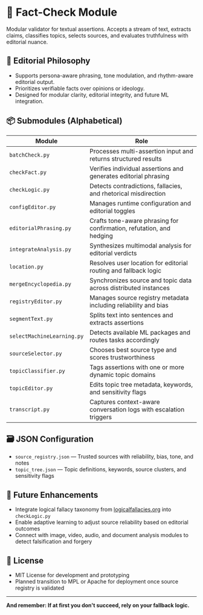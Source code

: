 # 🧠 Fact-Check Module

Modular validator for textual assertions. Accepts a stream of text, extracts claims, classifies topics, selects sources, and evaluates truthfulness with editorial nuance.

## 🎯 Editorial Philosophy

- Supports persona-aware phrasing, tone modulation, and rhythm-aware editorial output.
- Prioritizes verifiable facts over opinions or ideology.
- Designed for modular clarity, editorial integrity, and future ML integration.

## 📦 Submodules (Alphabetical)

| Module | Role |
|--------|------|
| `batchCheck.py` | Processes multi-assertion input and returns structured results |
| `checkFact.py` | Verifies individual assertions and generates editorial phrasing |
| `checkLogic.py` | Detects contradictions, fallacies, and rhetorical misdirection |
| `configEditor.py` | Manages runtime configuration and editorial toggles |
| `editorialPhrasing.py` | Crafts tone-aware phrasing for confirmation, refutation, and hedging |
| `integrateAnalysis.py` | Synthesizes multimodal analysis for editorial verdicts |
| `location.py` | Resolves user location for editorial routing and fallback logic |
| `mergeEncyclopedia.py` | Synchronizes source and topic data across distributed instances |
| `registryEditor.py` | Manages source registry metadata including reliability and bias |
| `segmentText.py` | Splits text into sentences and extracts assertions |
| `selectMachineLearning.py` | Detects available ML packages and routes tasks accordingly |
| `sourceSelector.py` | Chooses best source type and scores trustworthiness |
| `topicClassifier.py` | Tags assertions with one or more dynamic topic domains |
| `topicEditor.py` | Edits topic tree metadata, keywords, and sensitivity flags |
| `transcript.py` | Captures context-aware conversation logs with escalation triggers |

## 🗃️ JSON Configuration

- `source_registry.json` — Trusted sources with reliability, bias, tone, and notes
- `topic_tree.json` — Topic definitions, keywords, source clusters, and sensitivity flags

## 🔮 Future Enhancements

- Integrate logical fallacy taxonomy from [logicalfallacies.org](https://logicalfallacies.org) into `checkLogic.py`
- Enable adaptive learning to adjust source reliability based on editorial outcomes
- Connect with image, video, audio, and document analysis modules to detect falsification and forgery

## 📜 License

- MIT License for development and prototyping
- Planned transition to MPL or Apache for deployment once source registry is validated

---

**And remember: If at first you don't succeed, rely on your fallback logic.**
